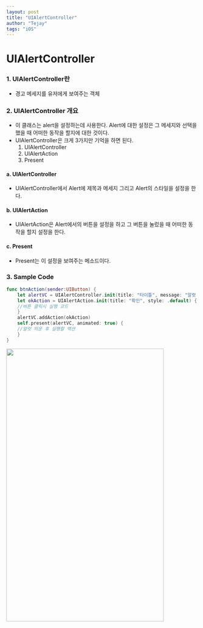 ```yaml
---
layout: post
title: "UIAlertController"
author: "Tejay"
tags: "iOS"
---
```


# UIAlertController

### 1. UIAlertController란

- 경고 메세지를 유저에게 보여주는 객체




### 2. UIAlertController 개요

- 이 클래스는 alert을 설정하는데 사용한다. Alert에 대한 설정은 그 메세지와 선택을 했을 때 어떠한 동작을 할지에 대한 것이다.
- UIAlertController은 크게 3가지만 기억을 하면 된다.
  1. UIAlertController
  2. UIAlertAction
  3. Present



#### a. UIAlertController

- UIAlertController에서 Alert에 제목과 메세지 그리고 Alert의 스타일을 설정을 한다.

#### b. UIAlertAction

- UIAlertAction은 Alert에서의 버튼을 설정을 하고 그 버튼을 눌렀을 때 어떠한 동작을 할지 설정을 한다.

#### c. Present

- Present는 이 설정을 보여주는 메소드이다.



### 3. Sample Code

```swift
func btnAction(sender:UIButton) {
	let alertVC = UIAlertController.init(title: "타이틀", message: "알럿 메세지", preferredStyle: .alert)
	let okAction = UIAlertAction.init(title: "확인", style: .default) { (action) in
	//버튼 클릭시 실행 코드
	}
	alertVC.addAction(okAction)
	self.present(alertVC, animated: true) {
	//알럿 띄운 후 실행할 액션
	}
}
```

<img src="https://simajune.github.io/img/posting/UIAlertController1.gif" width="414px" height="718px"/>
